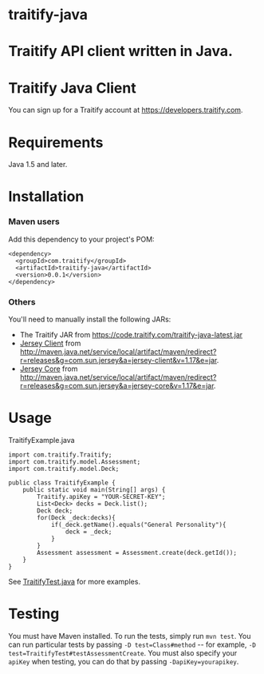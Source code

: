 traitify-java
=============

Traitify API client written in Java.
=======
# Traitify Java Client

You can sign up for a Traitify account at https://developers.traitify.com.

Requirements
============

Java 1.5 and later.

Installation
============

### Maven users

Add this dependency to your project's POM:

    <dependency>
      <groupId>com.traitify</groupId>
      <artifactId>traitify-java</artifactId>
      <version>0.0.1</version>
    </dependency>

### Others

You'll need to manually install the following JARs:

* The Traitify JAR from https://code.traitify.com/traitify-java-latest.jar
* [Jersey Client](https://jersey.java.net/nonav/documentation/1.17/chapter_deps.html#core_client) from <http://maven.java.net/service/local/artifact/maven/redirect?r=releases&g=com.sun.jersey&a=jersey-client&v=1.17&e=jar>.
* [Jersey Core](https://jersey.java.net/download.html) from <http://maven.java.net/service/local/artifact/maven/redirect?r=releases&g=com.sun.jersey&a=jersey-core&v=1.17&e=jar>.

Usage
=====

TraitifyExample.java

    import com.traitify.Traitify;
    import com.traitify.model.Assessment;
    import com.traitify.model.Deck;

    public class TraitifyExample {
        public static void main(String[] args) {
            Traitify.apiKey = "YOUR-SECRET-KEY";
            List<Deck> decks = Deck.list();
            Deck deck;
            for(Deck _deck:decks){
                if(_deck.getName().equals("General Personality"){
                    deck = _deck;
                }
            }
            Assessment assessment = Assessment.create(deck.getId());
        }
    }

See [TraitifyTest.java](https://github.com/woofound/traitify-java/blob/master/src/test/java/com/traitify/TraitifyTest.java) for more examples.

Testing
=======

You must have Maven installed. To run the tests, simply run `mvn test`. You can run particular tests by passing `-D test=Class#method` -- for example, `-D test=TraitifyTest#testAssessmentCreate`. You must also specify your `apiKey` when testing, you can do that by passing `-DapiKey=yourapikey`.
